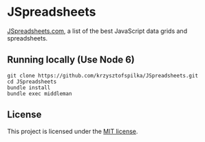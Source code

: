 # JSpreadsheets

[JSpreadsheets.com](https://jspreadsheets.com), a list of the best JavaScript data grids and spreadsheets.

## Running locally (Use Node 6)
   
    git clone https://github.com/krzysztofspilka/JSpreadsheets.git
    cd JSpreadsheets
    bundle install
    bundle exec middleman

## License
This project is licensed under the [MIT license](https://opensource.org/licenses/MIT).
